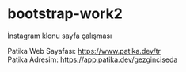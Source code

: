 # bootstrap-work2

İnstagram klonu sayfa çalışması

Patika Web Sayafası: https://www.patika.dev/tr <br>
Patika Adresim: https://app.patika.dev/gezginciseda
